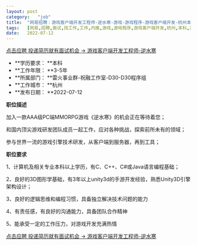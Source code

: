 ```yaml
---
layout:	post
category:	"job"
title:	"网易招聘：游戏客户端开发工程师-逆水寒-游戏-游戏程序-游戏客户端开发-杭州本科3-5年"
tags:	[网易,招聘,面试,找工作,工作,内推,游戏,游戏程序,游戏客户端开发,杭州,本科,3-5年]
date:	2022-07-12
---
```


[点击应聘 投递简历就有面试机会 ->  游戏客户端开发工程师-逆水寒](http://mobile.bole.netease.com/bole/boleDetail?id=15832&employeeId=346f03c3cda5f04c&key=all)



- **学历要求： **本科
- **工作年限： **3-5年
- **所属部门： **雷火事业群-祝融工作室-D30-D30程序组
- **工作城市： **杭州
- **发布日期： **2022-07-12



**职位描述**

加入一款AAA级PC端MMORPG游戏《逆水寒》的机会正在等待着您；

和国内顶尖游戏研发团队成员一起工作，应对各种挑战，探索前所未有的领域；

参与世界一流的游戏引擎技术研发，从客户端到服务器，再到工具；



**职位要求**

1、计算机及相关专业本科以上学历，有C、C++、C#或Java语言编程基础；

2、良好的3D图形学基础，有3年以上unity3d的手游开发经验，熟悉Unity3D引擎架构设计；

3、良好的逻辑思维和编程习惯，具备独立解决技术问题的能力

4、有责任感，有良好的沟通能力，具备团队合作精神

5、能承受一定的工作压力，对游戏开发充满热情



[点击应聘 投递简历就有面试机会 ->  游戏客户端开发工程师-逆水寒](http://mobile.bole.netease.com/bole/boleDetail?id=15832&employeeId=346f03c3cda5f04c&key=all)